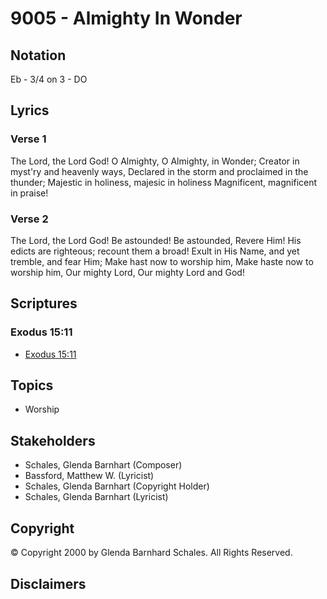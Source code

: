 # 9005 - Almighty In Wonder

## Notation

Eb - 3/4 on 3 - DO

## Lyrics

### Verse 1

The Lord, the Lord God! O Almighty, O Almighty, in Wonder; Creator in myst'ry and heavenly ways, Declared in the storm and proclaimed in the thunder; Majestic in holiness, majesic in holiness Magnificent, magnificent in praise!

### Verse 2

The Lord, the Lord God! Be astounded! Be astounded, Revere Him! His edicts are righteous; recount them a broad! Exult in His Name, and yet tremble, and fear Him; Make hast now to worship him, Make haste now to worship him, Our mighty Lord, Our mighty Lord and God!


## Scriptures

### Exodus 15:11

- [Exodus 15:11](https://www.biblegateway.com/passage/?search=Exodus%2015%3A11)


## Topics

- Worship

## Stakeholders

- Schales, Glenda Barnhart (Composer)
- Bassford, Matthew W. (Lyricist)
- Schales, Glenda Barnhart (Copyright Holder)
- Schales, Glenda Barnhart (Lyricist)

## Copyright

© Copyright 2000 by Glenda Barnhard Schales. All Rights Reserved.


## Disclaimers



